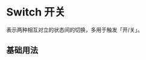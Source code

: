 <script setup lang="ts">
  import { ref} from 'vue'
  const value1=ref(true)
</script>

# Switch 开关
表示两种相互对立的状态间的切换，多用于触发「开/关」。
## 基础用法

<gz-switch v-model:value="value1" />

